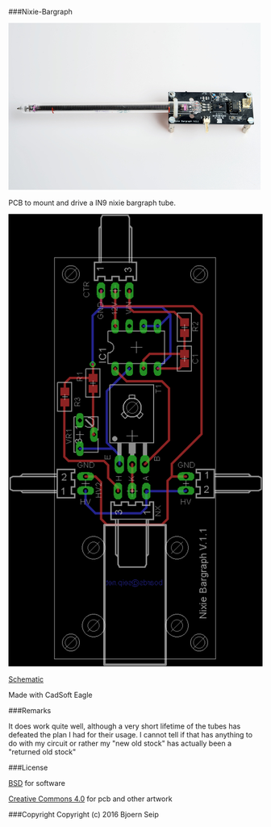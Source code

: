 
###Nixie-Bargraph

![IN9 with board](Images/500_nixie-bargraph-1.JPG)

PCB to mount and drive a IN9 nixie bargraph tube. 

![Eagle PCB](Images/Nixie_Bargraph.brd.png)

[Schematic](Images/Nixie_Bargraph.sch.png)

Made with CadSoft Eagle

###Remarks

It does work quite well, although a very short lifetime of the tubes has defeated the plan I had for their usage. I cannot tell if that has anything to do with my circuit or rather my "new old stock" has actually been a "returned old stock"


###License

[BSD](LICENSE-BSD.txt) for software

[Creative Commons 4.0](LICENSE-CC.txt) for pcb and other artwork

###Copyright
Copyright (c) 2016 Bjoern Seip

